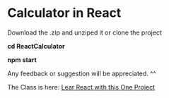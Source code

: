 # Calculator in React

Download the .zip and unziped it or clone the project

**cd ReactCalculator**

**npm start**

Any feedback or suggestion will be appreciated. ^^

The Class is here: [Lear React with this One Project](https://www.youtube.com/watch?v=Rh3tobg7hEo)

<!-- ![Calculator](public/todo/1.png) -->
